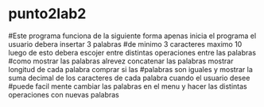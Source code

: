 # punto2lab2
#Este programa funciona de la siguiente forma apenas inicia el programa el usuario debera insertar 3 palabras
#de minimo 3 caracteres maximo 10 luego de esto debera escojer entre distintas operaciones entre las palabras
#como mostrar las palabras alrevez concatenar las palabras mostrar longitud de cada palabra comprar si las 
#palabras son iguales y mostrar la suma decimal de los caracteres de cada palabra cuando el usuario desee 
#puede facil mente cambiar las palabras en el menu y hacer las distintas operaciones con nuevas palabras

